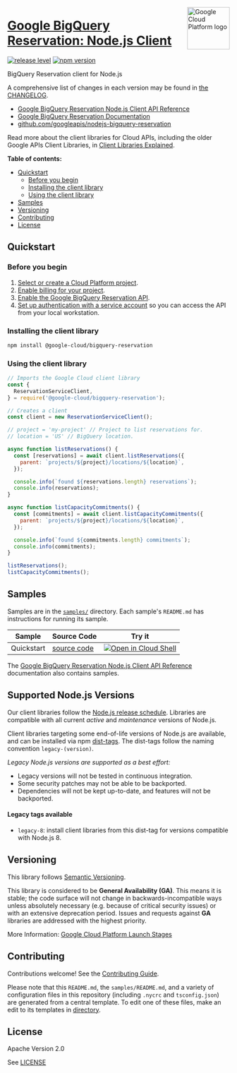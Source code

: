 [//]: # "This README.md file is auto-generated, all changes to this file will be lost."
[//]: # "To regenerate it, use `python -m synthtool`."
<img src="https://avatars2.githubusercontent.com/u/2810941?v=3&s=96" alt="Google Cloud Platform logo" title="Google Cloud Platform" align="right" height="96" width="96"/>

# [Google BigQuery Reservation: Node.js Client](https://github.com/googleapis/nodejs-bigquery-reservation)

[![release level](https://img.shields.io/badge/release%20level-general%20availability%20%28GA%29-brightgreen.svg?style=flat)](https://cloud.google.com/terms/launch-stages)
[![npm version](https://img.shields.io/npm/v/@google-cloud/bigquery-reservation.svg)](https://www.npmjs.org/package/@google-cloud/bigquery-reservation)




BigQuery Reservation client for Node.js


A comprehensive list of changes in each version may be found in
[the CHANGELOG](https://github.com/googleapis/nodejs-bigquery-reservation/blob/main/CHANGELOG.md).

* [Google BigQuery Reservation Node.js Client API Reference][client-docs]
* [Google BigQuery Reservation Documentation][product-docs]
* [github.com/googleapis/nodejs-bigquery-reservation](https://github.com/googleapis/nodejs-bigquery-reservation)

Read more about the client libraries for Cloud APIs, including the older
Google APIs Client Libraries, in [Client Libraries Explained][explained].

[explained]: https://cloud.google.com/apis/docs/client-libraries-explained

**Table of contents:**


* [Quickstart](#quickstart)
  * [Before you begin](#before-you-begin)
  * [Installing the client library](#installing-the-client-library)
  * [Using the client library](#using-the-client-library)
* [Samples](#samples)
* [Versioning](#versioning)
* [Contributing](#contributing)
* [License](#license)

## Quickstart

### Before you begin

1.  [Select or create a Cloud Platform project][projects].
1.  [Enable billing for your project][billing].
1.  [Enable the Google BigQuery Reservation API][enable_api].
1.  [Set up authentication with a service account][auth] so you can access the
    API from your local workstation.

### Installing the client library

```bash
npm install @google-cloud/bigquery-reservation
```


### Using the client library

```javascript
// Imports the Google Cloud client library
const {
  ReservationServiceClient,
} = require('@google-cloud/bigquery-reservation');

// Creates a client
const client = new ReservationServiceClient();

// project = 'my-project' // Project to list reservations for.
// location = 'US' // BigQuery location.

async function listReservations() {
  const [reservations] = await client.listReservations({
    parent: `projects/${project}/locations/${location}`,
  });

  console.info(`found ${reservations.length} reservations`);
  console.info(reservations);
}

async function listCapacityCommitments() {
  const [commitments] = await client.listCapacityCommitments({
    parent: `projects/${project}/locations/${location}`,
  });

  console.info(`found ${commitments.length} commitments`);
  console.info(commitments);
}

listReservations();
listCapacityCommitments();

```



## Samples

Samples are in the [`samples/`](https://github.com/googleapis/nodejs-bigquery-reservation/tree/main/samples) directory. Each sample's `README.md` has instructions for running its sample.

| Sample                      | Source Code                       | Try it |
| --------------------------- | --------------------------------- | ------ |
| Quickstart | [source code](https://github.com/googleapis/nodejs-bigquery-reservation/blob/main/samples/quickstart.js) | [![Open in Cloud Shell][shell_img]](https://console.cloud.google.com/cloudshell/open?git_repo=https://github.com/googleapis/nodejs-bigquery-reservation&page=editor&open_in_editor=samples/quickstart.js,samples/README.md) |



The [Google BigQuery Reservation Node.js Client API Reference][client-docs] documentation
also contains samples.

## Supported Node.js Versions

Our client libraries follow the [Node.js release schedule](https://nodejs.org/en/about/releases/).
Libraries are compatible with all current _active_ and _maintenance_ versions of
Node.js.

Client libraries targeting some end-of-life versions of Node.js are available, and
can be installed via npm [dist-tags](https://docs.npmjs.com/cli/dist-tag).
The dist-tags follow the naming convention `legacy-(version)`.

_Legacy Node.js versions are supported as a best effort:_

* Legacy versions will not be tested in continuous integration.
* Some security patches may not be able to be backported.
* Dependencies will not be kept up-to-date, and features will not be backported.

#### Legacy tags available

* `legacy-8`: install client libraries from this dist-tag for versions
  compatible with Node.js 8.

## Versioning

This library follows [Semantic Versioning](http://semver.org/).


This library is considered to be **General Availability (GA)**. This means it
is stable; the code surface will not change in backwards-incompatible ways
unless absolutely necessary (e.g. because of critical security issues) or with
an extensive deprecation period. Issues and requests against **GA** libraries
are addressed with the highest priority.







More Information: [Google Cloud Platform Launch Stages][launch_stages]

[launch_stages]: https://cloud.google.com/terms/launch-stages

## Contributing

Contributions welcome! See the [Contributing Guide](https://github.com/googleapis/nodejs-bigquery-reservation/blob/main/CONTRIBUTING.md).

Please note that this `README.md`, the `samples/README.md`,
and a variety of configuration files in this repository (including `.nycrc` and `tsconfig.json`)
are generated from a central template. To edit one of these files, make an edit
to its templates in
[directory](https://github.com/googleapis/synthtool).

## License

Apache Version 2.0

See [LICENSE](https://github.com/googleapis/nodejs-bigquery-reservation/blob/main/LICENSE)

[client-docs]: https://cloud.google.com/nodejs/docs/reference/bigquery-reservation/latest
[product-docs]: https://cloud.google.com/bigquery/docs/reference/reservations
[shell_img]: https://gstatic.com/cloudssh/images/open-btn.png
[projects]: https://console.cloud.google.com/project
[billing]: https://support.google.com/cloud/answer/6293499#enable-billing
[enable_api]: https://console.cloud.google.com/flows/enableapi?apiid=bigqueryreservation.googleapis.com
[auth]: https://cloud.google.com/docs/authentication/getting-started
